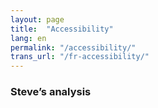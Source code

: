 ```yaml
---
layout: page
title:  "Accessibility"
lang: en
permalink: "/accessibility/"
trans_url: "/fr-accessibility/"
---
```


### Steve’s analysis

